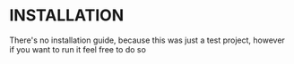 # INSTALLATION
There's no installation guide, because this was just a test project, however if you want to run it feel free to do so
